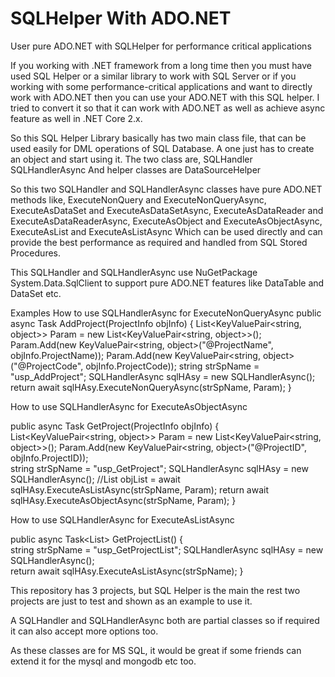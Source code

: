# SQLHelper With ADO.NET
User pure ADO.NET with SQLHelper for performance critical applications

If you working with .NET framework from a long time then you must have used SQL Helper or a similar library to work with SQL Server or if you working with some performance-critical applications and want to directly work with ADO.NET then you can use your ADO.NET with this SQL helper. I tried to convert it so that it can work with ADO.NET as well as achieve async feature as well in .NET Core 2.x.

So this SQL Helper Library basically has two main class file, that can be used easily for DML operations of SQL Database. A one just has to create an object and start using it.
The two class are,
SQLHandler
SQLHandlerAsync
And helper classes are
DataSourceHelper

So this two SQLHandler and SQLHandlerAsync classes have pure ADO.NET methods like,
ExecuteNonQuery and  ExecuteNonQueryAsync,
ExecuteAsDataSet and ExecuteAsDataSetAsync,
ExecuteAsDataReader and ExecuteAsDataReaderAsync,
ExecuteAsObject and ExecuteAsObjectAsync,
ExecuteAsList and ExecuteAsListAsync
Which can be used directly and can provide the best performance as required and handled from SQL Stored Procedures.

This SQLHandler and SQLHandlerAsync use NuGetPackage System.Data.SqlClient to support pure ADO.NET features like DataTable and DataSet etc.

Examples
How to use SQLHandlerAsync for ExecuteNonQueryAsync
public async Task<int> AddProject(ProjectInfo objInfo)
{
    List<KeyValuePair<string, object>> Param = new List<KeyValuePair<string, object>>();
    Param.Add(new KeyValuePair<string, object>("@ProjectName", objInfo.ProjectName));
    Param.Add(new KeyValuePair<string, object>("@ProjectCode", objInfo.ProjectCode));
    string strSpName = "usp_AddProject";
    SQLHandlerAsync sqlHAsy = new SQLHandlerAsync();
    return await sqlHAsy.ExecuteNonQueryAsync(strSpName, Param);
}

How to use SQLHandlerAsync for ExecuteAsObjectAsync

public async Task<ProjectInfo> GetProject(ProjectInfo objInfo)
{
    List<KeyValuePair<string, object>> Param = new List<KeyValuePair<string, object>>();
    Param.Add(new KeyValuePair<string, object>("@ProjectID", objInfo.ProjectID));            
    string strSpName = "usp_GetProject";
    SQLHandlerAsync sqlHAsy = new SQLHandlerAsync();
    //List<ProjectInfo> objList = await sqlHAsy.ExecuteAsListAsync<ProjectInfo>(strSpName, Param);
    return await sqlHAsy.ExecuteAsObjectAsync<ProjectInfo>(strSpName, Param);
}

How to use SQLHandlerAsync for ExecuteAsListAsync

public async Task<List<ProjectInfo>> GetProjectList()
{    
    string strSpName = "usp_GetProjectList";
    SQLHandlerAsync sqlHAsy = new SQLHandlerAsync();    
    return await sqlHAsy.ExecuteAsListAsync<ProjectInfo>(strSpName);
}


This repository has 3 projects, but SQL Helper is the main the rest two projects are just to test and shown as an example to use it.

A SQLHandler and SQLHandlerAsync both are partial classes so if required it can also accept more options too.

As these classes are for MS SQL, it would be great if some friends can extend it for the mysql and mongodb etc too.
